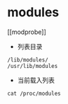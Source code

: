 # modules
[[modprobe]]

- 列表目录
```shell
/lib/modules/
/usr/lib/modules
```

- 当前载入列表
```shell
cat /proc/modules
```
